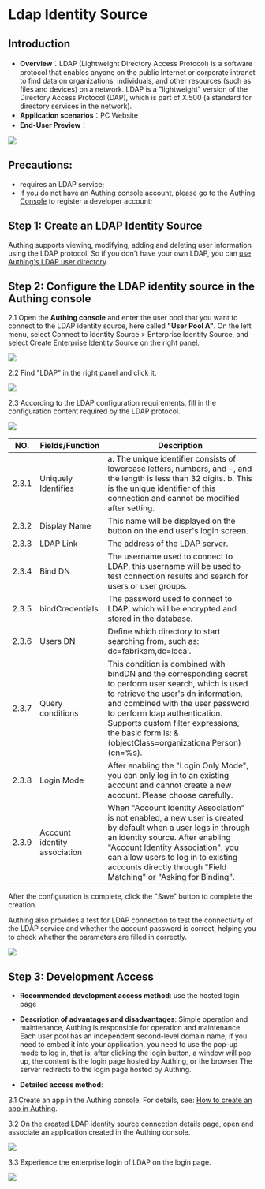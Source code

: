# Ldap Identity Source

<LastUpdated/>

## Introduction

- **Overview**：LDAP (Lightweight Directory Access Protocol) is a software protocol that enables anyone on the public Internet or corporate intranet to find data on organizations, individuals, and other resources (such as files and devices) on a network. LDAP is a "lightweight" version of the Directory Access Protocol (DAP), which is part of X.500 (a standard for directory services in the network).
- **Application scenarios**：PC Website
- **End-User Preview**：

![](./images/06loginpage.png)

## Precautions:

- requires an LDAP service;
- If you do not have an Authing console account, please go to the [Authing Console](https://authing.cn/) to register a developer account;

## Step 1: Create an LDAP Identity Source

Authing supports viewing, modifying, adding and deleting user information using the LDAP protocol. So if you don't have your own LDAP, you can [use Authing's LDAP user directory](https://docs.authing.cn/v2/guides/users/ldap-user-directory.html).



## Step 2: Configure the LDAP identity source in the Authing console

2.1 Open the **Authing console** and enter the user pool that you want to connect to the LDAP identity source, here called **"User Pool A"**. On the left menu, select Connect to Identity Source > Enterprise Identity Source, and select Create Enterprise Identity Source on the right panel.

![](./images/01opensource.png)

2.2 Find "LDAP" in the right panel and click it.

![](./images/02chooseldap.png)

2.3 According to the LDAP configuration requirements, fill in the configuration content required by the LDAP protocol.

![](./images/03inputconfig.png)

| NO.    | Fields/Function | Description                                                  |
| ------ | --------------- | ------------------------------------------------------------ |
| 2.3.1  | Uniquely Identifies          | a. The unique identifier consists of lowercase letters, numbers, and -, and the length is less than 32 digits. b. This is the unique identifier of this connection and cannot be modified after setting. |
| 2.3.2  | Display Name                 | This name will be displayed on the button on the end user's login screen. |
| 2.3.3  | LDAP Link       | The address of the LDAP server. |
| 2.3.4  | Bind DN         | The username used to connect to LDAP, this username will be used to test connection results and search for users or user groups. |
| 2.3.5  |bindCredentials    | The password used to connect to LDAP, which will be encrypted and stored in the database. |
| 2.3.6  | Users DN        | Define which directory to start searching from, such as: dc=fabrikam,dc=local. |
| 2.3.7  | Query conditions        | This condition is combined with bindDN and the corresponding secret to perform user search, which is used to retrieve the user's dn information, and combined with the user password to perform ldap authentication. Supports custom filter expressions, the basic form is: &(objectClass=organizationalPerson)(cn=%s). |
| 2.3.8 | Login Mode                   | After enabling the "Login Only Mode", you can only log in to an existing account and cannot create a new account. Please choose carefully. |
| 2.3.9 | Account identity association | When "Account Identity Association" is not enabled, a new user is created by default when a user logs in through an identity source. After enabling "Account Identity Association", you can allow users to log in to existing accounts directly through "Field Matching" or "Asking for Binding". |

After the configuration is complete, click the "Save" button to complete the creation.

Authing also provides a test for LDAP connection to test the connectivity of the LDAP service and whether the account password is correct, helping you to check whether the parameters are filled in correctly.

![](./images/04testuseful.png)

## Step 3: Development Access

- **Recommended development access method**: use the hosted login page

- **Description of advantages and disadvantages**: Simple operation and maintenance, Authing is responsible for operation and maintenance. Each user pool has an independent second-level domain name; if you need to embed it into your application, you need to use the pop-up mode to log in, that is: after clicking the login button, a window will pop up, the content is the login page hosted by Authing, or the browser The server redirects to the login page hosted by Authing.

- **Detailed access method**:

3.1 Create an app in the Authing console. For details, see: [How to create an app in Authing](/guides/app-new/create-app/create-app.md).

3.2 On the created LDAP identity source connection details page, open and associate an application created in the Authing console.

![](./images/05openldapapp.png)

3.3 Experience the enterprise login of LDAP on the login page.

![](./images/06loginpage.png)